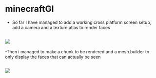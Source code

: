 # minecraftGl 

- So far I have managed to add a working cross platform screen setup, add a camera and a texture atlas to render faces

![](https://github.com/meemknight/photos/blob/master/mc1.png)
---

-Then i managed to make a chunk to be rendered and a mesh builder to only display the faces that can actually be seen

![](https://github.com/meemknight/photos/blob/master/mc2.png)
---